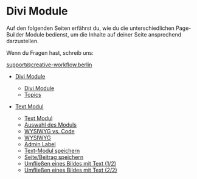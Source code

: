 # Divi Module

Auf den folgenden Seiten erfährst du, wie du die unterschiedlichen Page-Builder Module bedienst, um die Inhalte auf deiner Seite ansprechend darzustellen.

Wenn du Fragen hast, schreib uns:

[support@creative-workflow.berlin](mailto:support@creative-workflow.berlin)

  - [Divi Module](./00_index) 
     - [Divi Module](./00_index/00_teaser.md) 
     - [Topics](./00_index/01_topics.md) 

  - [Text Modul](./01_text_modul) 
     - [Text Modul](./01_text_modul/00_teaser.md) 
     - [Auswahl des Moduls](./01_text_modul/01_select_module.md) 
     - [WYSIWYG vs. Code](./01_text_modul/02_wysiwyg_vs_code.md) 
     - [WYSIWYG](./01_text_modul/03_wysiwyg.md) 
     - [Admin Label](./01_text_modul/04_admin_label.md) 
     - [Text-Modul speichern](./01_text_modul/05_save_module.md) 
     - [Seite/Beitrag speichern](./01_text_modul/06_save_post.md) 
     - [Umfließen eines Bildes mit Text (1/2)](./01_text_modul/07_flow_text_1.md) 
     - [Umfließen eines Bildes mit Text (2/2)](./01_text_modul/07_flow_text_2.md) 

